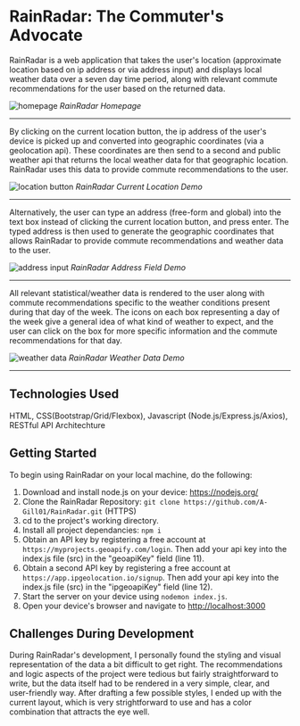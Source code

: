 # RainRadar: The Commuter's Advocate
RainRadar is a web application that takes the user's location (approximate location based on ip address or via address input) and displays local weather data over a seven day time period, along with relevant commute recommendations for the user based on the returned data.

![homepage](public/images/homepage.gif)
_RainRadar Homepage_

---

By clicking on the current location button, the ip address of the user's device is picked up and converted into geographic coordinates (via a geolocation api). These coordinates are then send to a second and public weather api that returns the local weather data for that geographic location. RainRadar uses this data to provide commute recommendations to the user.

![location button](public/images/location.gif)
_RainRadar Current Location Demo_

---

Alternatively, the user can type an address (free-form and global) into the text box instead of clicking the current location button, and press enter. The typed address is then used to generate the geographic coordinates that allows RainRadar to provide commute recommendations and weather data to the user.

![address input](public/images/addressinput.gif)
_RainRadar Address Field Demo_

---

All relevant statistical/weather data is rendered to the user along with commute recommendations specific to the weather conditions present during that day of the week. The icons on each box representing a day of the week give a general idea of what kind of weather to expect, and the user can click on the box for more specific information and the commute recommendations for that day.

![weather data](public/images/weatherdata.gif)
_RainRadar Weather Data Demo_

---

## Technologies Used
HTML, CSS(Bootstrap/Grid/Flexbox), Javascript (Node.js/Express.js/Axios), RESTful API Architechture

## Getting Started
To begin using RainRadar on your local machine, do the following:
1. Download and install node.js on your device: <https://nodejs.org/>
2. Clone the RainRadar Repository: `git clone https://github.com/A-Gill01/RainRadar.git` (HTTPS)
3. cd to the project's working directory.
4. Install all project dependancies: `npm i`
5. Obtain an API key by registering a free account at `https://myprojects.geoapify.com/login`. Then add your api key into the index.js file (src) in the "geoapiKey" field (line 11).
6. Obtain a second API key by registering a free account at `https://app.ipgeolocation.io/signup`. Then add your api key into the index.js file (src) in the "ipgeoapiKey" field (line 12).
7. Start the server on your device using `nodemon index.js`.
8. Open your device's browser and navigate to <http://localhost:3000>

## Challenges During Development
During RainRadar's development, I personally found the styling and visual representation of the data a bit difficult to get right. The recommendations and logic aspects of the project were tedious but fairly straightforward to write, but the data itself had to be rendered in a very simple, clear, and user-friendly way. After drafting a few possible styles, I ended up with the current layout, which is very strightforward to use and has a color combination that attracts the eye well. 

